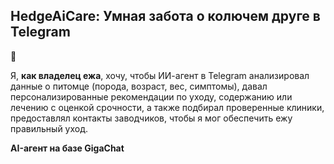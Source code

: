 ## HedgeAiCare:  Умная забота о колючем друге  в Telegram 
🦔

Я, **как владелец ежа**, хочу, чтобы ИИ-агент в Telegram анализировал данные о питомце (порода, возраст, вес, симптомы), давал персонализированные рекомендации по уходу, содержанию или лечению с оценкой срочности, а также подбирал проверенные клиники, предоставлял контакты заводчиков, чтобы я мог обеспечить ежу правильный уход. 


**AI-агент на базе GigaChat**
